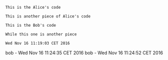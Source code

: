 ~~~
This is the Alice's code
~~~

~~~
This is another piece of Alice's code
~~~

~~~
This is the Bob's code
~~~

~~~
While this one is another piece
~~~

~~~
Wed Nov 16 11:19:03 CET 2016
~~~
bob - Wed Nov 16 11:24:35 CET 2016
bob - Wed Nov 16 11:24:52 CET 2016
